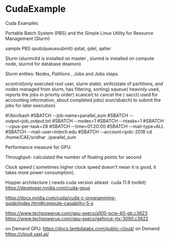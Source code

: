 # CudaExample
Cuda Examples 

Portable Batch System (PBS) and the Simple Linux Utility for Resource Management (Slurm) 

sample PBS 
qsub(queuesubmit) qstat, qdel, qalter



Slurm (slurmctld is installed on master , slurmd is installed on compute node, slurmd for database deamon)

Slurm entties:
Nodes, Patitions , Jobs and Jobs steps.

scontrol(only executed root user, slurm state).
sinfo(state of partitions, and nodes managed from slurm, has filtering, sorting)
squeue( heavinly used, reports the jobs in priortiy order)
scancel( to cancel the )
sacct( used for accounting information, about completed jobs)
srun/sbatch( to submit the jobs for later execution)



#!/bin/bash
#SBATCH --job-name=parallel_sum
#SBATCH --output=job_output.txt
#SBATCH --nodes=1
#SBATCH --ntasks=1
#SBATCH --cpus-per-task=28
#SBATCH --time=01:20:00
#SBATCH --mail-type=ALL
#SBATCH --mail-user=tntech.edu
#SBATCH --account=ipdc-2018
cd /home/CAE/sridhar
./parallel_sum


Performance measure for GPU:


Throughput-    calculated the number of floating points for second

Clock speed  ( sometimes higher clock speed doesn't mean it is good, it takes more power consumption).

Hopper architecture ( needs cuda version atleast  cuda 11.8 toolkit)
https://developer.nvidia.com/cuda-gpus

https://docs.nvidia.com/cuda/cuda-c-programming-guide/index.html#compute-capability-5-x

https://www.techpowerup.com/gpu-specs/a100-pcie-40-gb.c3623
https://www.techpowerup.com/gpu-specs/geforce-rtx-3090.c3622


on Demand GPU: https://docs.lambdalabs.com/public-cloud/
on Demand https://cloud.vast.ai/



